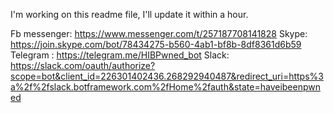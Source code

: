 I'm working on this readme file, I'll update it within a hour.


Fb messenger: https://www.messenger.com/t/257187708141828
Skype: https://join.skype.com/bot/78434275-b560-4ab1-bf8b-8df8361d6b59
Telegram : https://telegram.me/HIBPwned_bot
Slack: https://slack.com/oauth/authorize?scope=bot&client_id=226301402436.268292940487&redirect_uri=https%3a%2f%2fslack.botframework.com%2fHome%2fauth&state=haveibeenpwned
